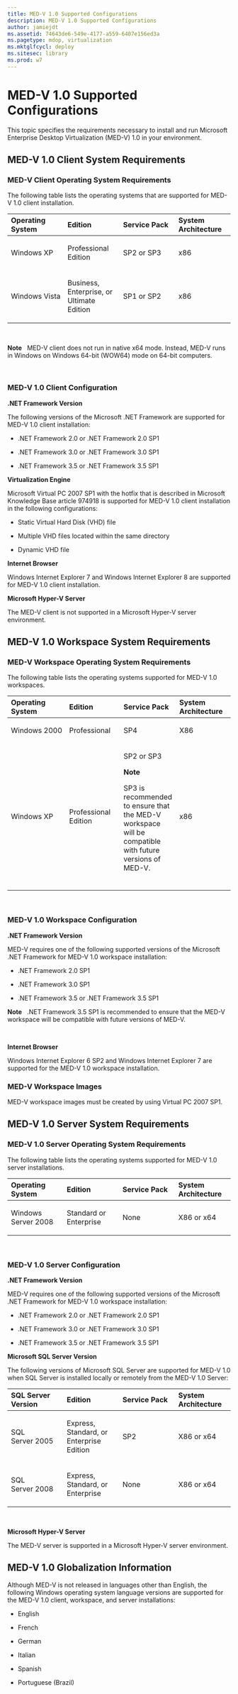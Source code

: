 ```yaml
---
title: MED-V 1.0 Supported Configurations
description: MED-V 1.0 Supported Configurations
author: jamiejdt
ms.assetid: 74643de6-549e-4177-a559-6407e156ed3a
ms.pagetype: mdop, virtualization
ms.mktglfcycl: deploy
ms.sitesec: library
ms.prod: w7
---
```



# MED-V 1.0 Supported Configurations


This topic specifies the requirements necessary to install and run Microsoft Enterprise Desktop Virtualization (MED-V) 1.0 in your environment.

## MED-V 1.0 Client System Requirements


### MED-V Client Operating System Requirements

The following table lists the operating systems that are supported for MED-V 1.0 client installation.

<table>
<colgroup>
<col width="25%" />
<col width="25%" />
<col width="25%" />
<col width="25%" />
</colgroup>
<thead>
<tr class="header">
<th align="left">Operating System</th>
<th align="left">Edition</th>
<th align="left">Service Pack</th>
<th align="left">System Architecture</th>
</tr>
</thead>
<tbody>
<tr class="odd">
<td align="left"><p>Windows XP</p></td>
<td align="left"><p>Professional Edition</p></td>
<td align="left"><p>SP2 or SP3</p></td>
<td align="left"><p>x86</p></td>
</tr>
<tr class="even">
<td align="left"><p>Windows Vista</p></td>
<td align="left"><p>Business, Enterprise, or Ultimate Edition</p></td>
<td align="left"><p>SP1 or SP2</p></td>
<td align="left"><p>x86</p></td>
</tr>
</tbody>
</table>

 

**Note**  
MED-V client does not run in native x64 mode. Instead, MED-V runs in Windows on Windows 64-bit (WOW64) mode on 64-bit computers.

 

### <a href="" id="med-v-1-0-client-configuration-"></a>MED-V 1.0 Client Configuration

**.NET Framework Version**

The following versions of the Microsoft .NET Framework are supported for MED-V 1.0 client installation:

-   .NET Framework 2.0 or .NET Framework 2.0 SP1

-   .NET Framework 3.0 or .NET Framework 3.0 SP1

-   .NET Framework 3.5 or .NET Framework 3.5 SP1

**Virtualization Engine**

Microsoft Virtual PC 2007 SP1 with the hotfix that is described in Microsoft Knowledge Base article 974918 is supported for MED-V 1.0 client installation in the following configurations:

-   Static Virtual Hard Disk (VHD) file

-   Multiple VHD files located within the same directory

-   Dynamic VHD file

**Internet Browser**

Windows Internet Explorer 7 and Windows Internet Explorer 8 are supported for MED-V 1.0 client installation.

**Microsoft Hyper-V Server**

The MED-V client is not supported in a Microsoft Hyper-V server environment.

## MED-V 1.0 Workspace System Requirements


### MED-V Workspace Operating System Requirements

The following table lists the operating systems supported for MED-V 1.0 workspaces.

<table>
<colgroup>
<col width="25%" />
<col width="25%" />
<col width="25%" />
<col width="25%" />
</colgroup>
<thead>
<tr class="header">
<th align="left">Operating System</th>
<th align="left">Edition</th>
<th align="left">Service Pack</th>
<th align="left">System Architecture</th>
</tr>
</thead>
<tbody>
<tr class="odd">
<td align="left"><p>Windows 2000</p></td>
<td align="left"><p>Professional</p></td>
<td align="left"><p>SP4</p></td>
<td align="left"><p>X86</p></td>
</tr>
<tr class="even">
<td align="left"><p>Windows XP</p></td>
<td align="left"><p>Professional Edition</p></td>
<td align="left"><p>SP2 or SP3</p>
<div class="alert">
<strong>Note</strong>  
<p>SP3 is recommended to ensure that the MED-V workspace will be compatible with future versions of MED-V.</p>
</div>
<div>
 
</div></td>
<td align="left"><p>x86</p></td>
</tr>
</tbody>
</table>

 

### <a href="" id="med-v-1-0-workspace-configuration-"></a>MED-V 1.0 Workspace Configuration

**.NET Framework Version**

MED-V requires one of the following supported versions of the Microsoft .NET Framework for MED-V 1.0 workspace installation:

-   .NET Framework 2.0 SP1

-   .NET Framework 3.0 SP1

-   .NET Framework 3.5 or .NET Framework 3.5 SP1

**Note**  
.NET Framework 3.5 SP1 is recommended to ensure that the MED-V workspace will be compatible with future versions of MED-V.

 

**Internet Browser**

Windows Internet Explorer 6 SP2 and Windows Internet Explorer 7 are supported for the MED-V 1.0 workspace installation.

### <a href="" id="med-v-workspace-images-"></a>MED-V Workspace Images

MED-V workspace images must be created by using Virtual PC 2007 SP1.

## MED-V 1.0 Server System Requirements


### MED-V 1.0 Server Operating System Requirements

The following table lists the operating systems supported for MED-V 1.0 server installations.

<table>
<colgroup>
<col width="25%" />
<col width="25%" />
<col width="25%" />
<col width="25%" />
</colgroup>
<thead>
<tr class="header">
<th align="left">Operating System</th>
<th align="left">Edition</th>
<th align="left">Service Pack</th>
<th align="left">System Architecture</th>
</tr>
</thead>
<tbody>
<tr class="odd">
<td align="left"><p>Windows Server 2008</p></td>
<td align="left"><p>Standard or Enterprise</p></td>
<td align="left"><p>None</p></td>
<td align="left"><p>X86 or x64</p></td>
</tr>
</tbody>
</table>

 

### <a href="" id="med-v-1-0-server-configuration-"></a>MED-V 1.0 Server Configuration

**.NET Framework Version**

MED-V requires one of the following supported versions of the Microsoft .NET Framework for MED-V 1.0 workspace installation:

-   .NET Framework 2.0 or .NET Framework 2.0 SP1

-   .NET Framework 3.0 or .NET Framework 3.0 SP1

-   .NET Framework 3.5 or .NET Framework 3.5 SP1

**Microsoft SQL Server Version**

The following versions of Microsoft SQL Server are supported for MED-V 1.0 when SQL Server is installed locally or remotely from the MED-V 1.0 Server:

<table>
<colgroup>
<col width="25%" />
<col width="25%" />
<col width="25%" />
<col width="25%" />
</colgroup>
<thead>
<tr class="header">
<th align="left">SQL Server Version</th>
<th align="left">Edition</th>
<th align="left">Service Pack</th>
<th align="left">System Architecture</th>
</tr>
</thead>
<tbody>
<tr class="odd">
<td align="left"><p>SQL Server 2005</p></td>
<td align="left"><p>Express, Standard, or Enterprise Edition</p></td>
<td align="left"><p>SP2</p></td>
<td align="left"><p>X86 or x64</p></td>
</tr>
<tr class="even">
<td align="left"><p>SQL Server 2008</p></td>
<td align="left"><p>Express, Standard, or Enterprise</p></td>
<td align="left"><p>None</p></td>
<td align="left"><p>X86 or x64</p></td>
</tr>
</tbody>
</table>

 

**Microsoft Hyper-V Server**

The MED-V server is supported in a Microsoft Hyper-V server environment.

## MED-V 1.0 Globalization Information


Although MED-V is not released in languages other than English, the following Windows operating system language versions are supported for the MED-V 1.0 client, workspace, and server installations:

-   English

-   French

-   German

-   Italian

-   Spanish

-   Portuguese (Brazil)

 

 





